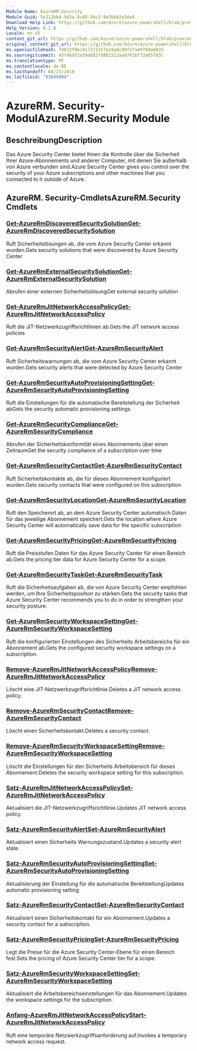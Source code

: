 ```yaml
---
Module Name: AzureRM.Security
Module Guid: 5e312bb4-9d3a-4c88-94c3-8e5bbb2e3da4
Download Help Link: https://github.com/Azure/azure-powershell/blob/preview/src/ResourceManager/Security/Commands.Security/help/AzureRM.Security.md
Help Version: 0.1.0
Locale: en-US
content_git_url: https://github.com/Azure/azure-powershell/blob/preview/src/ResourceManager/Security/Commands.Security/help/AzureRM.Security.md
original_content_git_url: https://github.com/Azure/azure-powershell/blob/preview/src/ResourceManager/Security/Commands.Security/help/AzureRM.Security.md
ms.openlocfilehash: f4872f0bc417271157b2da8c08f27a49704ab035
ms.sourcegitcommit: 43f4bdf2a59dd82fd881512aa9761bf72eb5703c
ms.translationtype: MT
ms.contentlocale: de-DE
ms.lasthandoff: 04/23/2019
ms.locfileid: "93649984"
---
```

# <span data-ttu-id="993c7-101">AzureRM. Security-Modul</span><span class="sxs-lookup"><span data-stu-id="993c7-101">AzureRM.Security Module</span></span>
## <span data-ttu-id="993c7-102">Beschreibung</span><span class="sxs-lookup"><span data-stu-id="993c7-102">Description</span></span>
<span data-ttu-id="993c7-103">Das Azure Security Center bietet Ihnen die Kontrolle über die Sicherheit Ihrer Azure-Abonnements und anderer Computer, mit denen Sie außerhalb von Azure verbunden sind.</span><span class="sxs-lookup"><span data-stu-id="993c7-103">Azure Security Center gives you control over the security of your Azure subscriptions and other machines that you connected to it outside of Azure.</span></span>

## <span data-ttu-id="993c7-104">AzureRM. Security-Cmdlets</span><span class="sxs-lookup"><span data-stu-id="993c7-104">AzureRM.Security Cmdlets</span></span>
### [<span data-ttu-id="993c7-105">Get-AzureRmDiscoveredSecuritySolution</span><span class="sxs-lookup"><span data-stu-id="993c7-105">Get-AzureRmDiscoveredSecuritySolution</span></span>](Get-AzureRmDiscoveredSecuritySolution.md)
<span data-ttu-id="993c7-106">Ruft Sicherheitslösungen ab, die vom Azure Security Center erkannt wurden.</span><span class="sxs-lookup"><span data-stu-id="993c7-106">Gets security solutions that were discovered by Azure Security Center</span></span>

### [<span data-ttu-id="993c7-107">Get-AzureRmExternalSecuritySolution</span><span class="sxs-lookup"><span data-stu-id="993c7-107">Get-AzureRmExternalSecuritySolution</span></span>](Get-AzureRmExternalSecuritySolution.md)
<span data-ttu-id="993c7-108">Abrufen einer externen Sicherheitslösung</span><span class="sxs-lookup"><span data-stu-id="993c7-108">Get external security solution</span></span> 

### [<span data-ttu-id="993c7-109">Get-AzureRmJitNetworkAccessPolicy</span><span class="sxs-lookup"><span data-stu-id="993c7-109">Get-AzureRmJitNetworkAccessPolicy</span></span>](Get-AzureRmJitNetworkAccessPolicy.md)
<span data-ttu-id="993c7-110">Ruft die JIT-Netzwerkzugriffsrichtlinien ab.</span><span class="sxs-lookup"><span data-stu-id="993c7-110">Gets the JIT network access policies</span></span>

### [<span data-ttu-id="993c7-111">Get-AzureRmSecurityAlert</span><span class="sxs-lookup"><span data-stu-id="993c7-111">Get-AzureRmSecurityAlert</span></span>](Get-AzureRmSecurityAlert.md)
<span data-ttu-id="993c7-112">Ruft Sicherheitswarnungen ab, die vom Azure Security Center erkannt wurden.</span><span class="sxs-lookup"><span data-stu-id="993c7-112">Gets security alerts that were detected by Azure Security Center</span></span>

### [<span data-ttu-id="993c7-113">Get-AzureRmSecurityAutoProvisioningSetting</span><span class="sxs-lookup"><span data-stu-id="993c7-113">Get-AzureRmSecurityAutoProvisioningSetting</span></span>](Get-AzureRmSecurityAutoProvisioningSetting.md)
<span data-ttu-id="993c7-114">Ruft die Einstellungen für die automatische Bereitstellung der Sicherheit ab</span><span class="sxs-lookup"><span data-stu-id="993c7-114">Gets the security automatic provisioning settings</span></span>

### [<span data-ttu-id="993c7-115">Get-AzureRmSecurityCompliance</span><span class="sxs-lookup"><span data-stu-id="993c7-115">Get-AzureRmSecurityCompliance</span></span>](Get-AzureRmSecurityCompliance.md)
<span data-ttu-id="993c7-116">Abrufen der Sicherheitskonformität eines Abonnements über einen Zeitraum</span><span class="sxs-lookup"><span data-stu-id="993c7-116">Get the security compliance of a subscription over time</span></span>

### [<span data-ttu-id="993c7-117">Get-AzureRmSecurityContact</span><span class="sxs-lookup"><span data-stu-id="993c7-117">Get-AzureRmSecurityContact</span></span>](Get-AzureRmSecurityContact.md)
<span data-ttu-id="993c7-118">Ruft Sicherheitskontakte ab, die für dieses Abonnement konfiguriert wurden.</span><span class="sxs-lookup"><span data-stu-id="993c7-118">Gets security contacts that were configured on this subscription</span></span>

### [<span data-ttu-id="993c7-119">Get-AzureRmSecurityLocation</span><span class="sxs-lookup"><span data-stu-id="993c7-119">Get-AzureRmSecurityLocation</span></span>](Get-AzureRmSecurityLocation.md)
<span data-ttu-id="993c7-120">Ruft den Speicherort ab, an dem Azure Security Center automatisch Daten für das jeweilige Abonnement speichert.</span><span class="sxs-lookup"><span data-stu-id="993c7-120">Gets the location where Azure Security Center will automatically save data for the specific subscription</span></span>

### [<span data-ttu-id="993c7-121">Get-AzureRmSecurityPricing</span><span class="sxs-lookup"><span data-stu-id="993c7-121">Get-AzureRmSecurityPricing</span></span>](Get-AzureRmSecurityPricing.md)
<span data-ttu-id="993c7-122">Ruft die Preisstufen Daten für das Azure Security Center für einen Bereich ab.</span><span class="sxs-lookup"><span data-stu-id="993c7-122">Gets the pricing tier data for Azure Security Center for a scope.</span></span>

### [<span data-ttu-id="993c7-123">Get-AzureRmSecurityTask</span><span class="sxs-lookup"><span data-stu-id="993c7-123">Get-AzureRmSecurityTask</span></span>](Get-AzureRmSecurityTask.md)
<span data-ttu-id="993c7-124">Ruft die Sicherheitsaufgaben ab, die von Azure Security Center empfohlen werden, um Ihre Sicherheitsposition zu stärken.</span><span class="sxs-lookup"><span data-stu-id="993c7-124">Gets the security tasks that Azure Security Center recommends you to do in order to strengthen your security posture.</span></span>

### [<span data-ttu-id="993c7-125">Get-AzureRmSecurityWorkspaceSetting</span><span class="sxs-lookup"><span data-stu-id="993c7-125">Get-AzureRmSecurityWorkspaceSetting</span></span>](Get-AzureRmSecurityWorkspaceSetting.md)
<span data-ttu-id="993c7-126">Ruft die konfigurierten Einstellungen des Sicherheits Arbeitsbereichs für ein Abonnement ab.</span><span class="sxs-lookup"><span data-stu-id="993c7-126">Gets the configured security workspace settings on a subscription.</span></span>

### [<span data-ttu-id="993c7-127">Remove-AzureRmJitNetworkAccessPolicy</span><span class="sxs-lookup"><span data-stu-id="993c7-127">Remove-AzureRmJitNetworkAccessPolicy</span></span>](Remove-AzureRmJitNetworkAccessPolicy.md)
<span data-ttu-id="993c7-128">Löscht eine JIT-Netzwerkzugriffsrichtlinie.</span><span class="sxs-lookup"><span data-stu-id="993c7-128">Deletes a JIT network access policy.</span></span>

### [<span data-ttu-id="993c7-129">Remove-AzureRmSecurityContact</span><span class="sxs-lookup"><span data-stu-id="993c7-129">Remove-AzureRmSecurityContact</span></span>](Remove-AzureRmSecurityContact.md)
<span data-ttu-id="993c7-130">Löscht einen Sicherheitskontakt.</span><span class="sxs-lookup"><span data-stu-id="993c7-130">Deletes a security contact.</span></span>

### [<span data-ttu-id="993c7-131">Remove-AzureRmSecurityWorkspaceSetting</span><span class="sxs-lookup"><span data-stu-id="993c7-131">Remove-AzureRmSecurityWorkspaceSetting</span></span>](Remove-AzureRmSecurityWorkspaceSetting.md)
<span data-ttu-id="993c7-132">Löscht die Einstellungen für den Sicherheits Arbeitsbereich für dieses Abonnement.</span><span class="sxs-lookup"><span data-stu-id="993c7-132">Deletes the security workspace setting for this subscription.</span></span>

### [<span data-ttu-id="993c7-133">Satz-AzureRmJitNetworkAccessPolicy</span><span class="sxs-lookup"><span data-stu-id="993c7-133">Set-AzureRmJitNetworkAccessPolicy</span></span>](Set-AzureRmJitNetworkAccessPolicy.md)
<span data-ttu-id="993c7-134">Aktualisiert die JIT-Netzwerkzugriffsrichtlinie.</span><span class="sxs-lookup"><span data-stu-id="993c7-134">Updates JIT network access policy.</span></span>

### [<span data-ttu-id="993c7-135">Satz-AzureRmSecurityAlert</span><span class="sxs-lookup"><span data-stu-id="993c7-135">Set-AzureRmSecurityAlert</span></span>](Set-AzureRmSecurityAlert.md)
<span data-ttu-id="993c7-136">Aktualisiert einen Sicherheits Warnungszustand.</span><span class="sxs-lookup"><span data-stu-id="993c7-136">Updates a security alert state.</span></span>

### [<span data-ttu-id="993c7-137">Satz-AzureRmSecurityAutoProvisioningSetting</span><span class="sxs-lookup"><span data-stu-id="993c7-137">Set-AzureRmSecurityAutoProvisioningSetting</span></span>](Set-AzureRmSecurityAutoProvisioningSetting.md)
<span data-ttu-id="993c7-138">Aktualisierung der Einstellung für die automatische Bereitstellung</span><span class="sxs-lookup"><span data-stu-id="993c7-138">Updates automatic provisioning setting</span></span>

### [<span data-ttu-id="993c7-139">Satz-AzureRmSecurityContact</span><span class="sxs-lookup"><span data-stu-id="993c7-139">Set-AzureRmSecurityContact</span></span>](Set-AzureRmSecurityContact.md)
<span data-ttu-id="993c7-140">Aktualisiert einen Sicherheitskontakt für ein Abonnement.</span><span class="sxs-lookup"><span data-stu-id="993c7-140">Updates a security contact for a subscription.</span></span>

### [<span data-ttu-id="993c7-141">Satz-AzureRmSecurityPricing</span><span class="sxs-lookup"><span data-stu-id="993c7-141">Set-AzureRmSecurityPricing</span></span>](Set-AzureRmSecurityPricing.md)
<span data-ttu-id="993c7-142">Legt die Preise für die Azure Security Center-Ebene für einen Bereich fest.</span><span class="sxs-lookup"><span data-stu-id="993c7-142">Sets the pricing of Azure Security Center tier for a scope.</span></span>

### [<span data-ttu-id="993c7-143">Satz-AzureRmSecurityWorkspaceSetting</span><span class="sxs-lookup"><span data-stu-id="993c7-143">Set-AzureRmSecurityWorkspaceSetting</span></span>](Set-AzureRmSecurityWorkspaceSetting.md)
<span data-ttu-id="993c7-144">Aktualisiert die Arbeitsbereichseinstellungen für das Abonnement.</span><span class="sxs-lookup"><span data-stu-id="993c7-144">Updates the workspace settings for the subscription.</span></span>

### [<span data-ttu-id="993c7-145">Anfang-AzureRmJitNetworkAccessPolicy</span><span class="sxs-lookup"><span data-stu-id="993c7-145">Start-AzureRmJitNetworkAccessPolicy</span></span>](Start-AzureRmJitNetworkAccessPolicy.md)
<span data-ttu-id="993c7-146">Ruft eine temporäre Netzwerkzugriffsanforderung auf.</span><span class="sxs-lookup"><span data-stu-id="993c7-146">Invokes a temporary network access request.</span></span>

